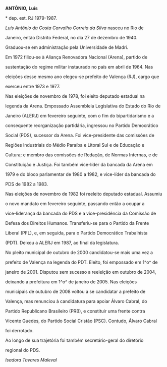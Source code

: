 **ANTÔNIO,** **Luís**



\* dep. est. RJ 1979-1987.



*Luís Antônio da Costa Carvalho Correia da Silva* nasceu no Rio de

Janeiro, então Distrito Federal, no dia 27 de dezembro de 1940.



Graduou-se em administração pela Universidade de Madri.



Em 1972 filiou-se à Aliança Renovadora Nacional (Arena), partido de

sustentação do regime militar instaurado no país em abril de 1964. Nas

eleições desse mesmo ano elegeu-se prefeito de Valença (RJ), cargo que

exerceu entre 1973 e 1977.



Nas eleições de novembro de 1978, foi eleito deputado estadual na

legenda da Arena. Empossado Assembleia Legislativa do Estado do Rio de

Janeiro (ALERJ) em fevereiro seguinte, com o fim do bipartidarismo e a

consequente reorganização partidária, ingressou no Partido Democrático

Social (PDS), sucessor da Arena. Foi vice-presidente das comissões de

Regiões Industriais do Médio Paraíba e Litoral Sul e de Educação e

Cultura; e membro das comissões de Redação, de Normas Internas, e de

Constituição e Justiça. Foi também vice-líder da bancada da Arena em

1979 e do bloco parlamentar de 1980 a 1982, e vice-líder da bancada do

PDS de 1982 a 1983.



Nas eleições de novembro de 1982 foi reeleito deputado estadual. Assumiu

o novo mandato em fevereiro seguinte, passando então a ocupar a

vice-liderança da bancada do PDS e a vice-presidência da Comissão de

Defesa dos Direitos Humanos. Transferiu-se para o Partido da Frente

Liberal (PFL), e, em seguida, para o Partido Democrático Trabalhista

(PDT). Deixou a ALERJ em 1987, ao final da legislatura.



No pleito municipal de outubro de 2000 candidatou-se mais uma vez a

prefeito de Valença na legenda do PDT. Eleito, foi empossado em 1^o^ de

janeiro de 2001. Disputou sem sucesso a reeleição em outubro de 2004,

deixando a prefeitura em 1^o^ de janeiro de 2005. Nas eleições

municipais de outubro de 2008 voltou a se candidatar a prefeito de

Valença, mas renunciou à candidatura para apoiar Álvaro Cabral, do

Partido Republicano Brasileiro (PRB), e constituir uma frente contra

Vicente Guedes, do Partido Social Cristão (PSC). Contudo, Álvaro Cabral

foi derrotado.



Ao longo de sua trajetória foi também secretário-geral do diretório

regional do PDS.



*Isadora Tavares Maleval*




